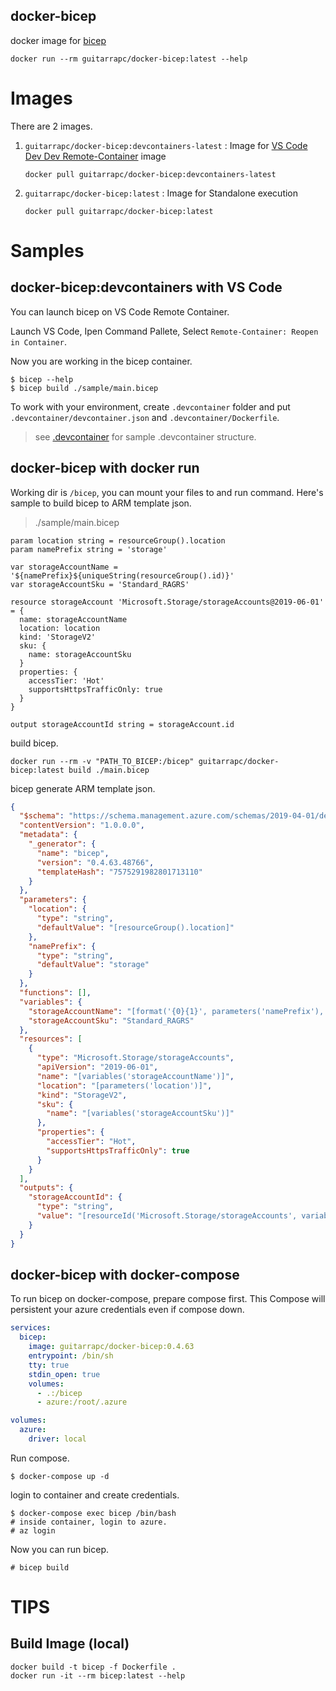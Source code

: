 ## docker-bicep

docker image for [bicep](https://github.com/Azure/bicep)

```shell
docker run --rm guitarrapc/docker-bicep:latest --help
```

# Images

There are 2 images.

1. `guitarrapc/docker-bicep:devcontainers-latest` : Image for [VS Code Dev Dev Remote-Container](https://code.visualstudio.com/docs/remote/containers#_getting-started) image
    ```
    docker pull guitarrapc/docker-bicep:devcontainers-latest
    ```
1. `guitarrapc/docker-bicep:latest` : Image for Standalone execution
    ```
    docker pull guitarrapc/docker-bicep:latest
    ```

# Samples

## docker-bicep:devcontainers with VS Code

You can launch bicep on VS Code Remote Container.

Launch VS Code, Ipen Command Pallete, Select `Remote-Container: Reopen in Container`.

Now you are working in the bicep container.

```shell
$ bicep --help
$ bicep build ./sample/main.bicep
```

To work with your environment, create `.devcontainer` folder and put `.devcontainer/devcontainer.json` and `.devcontainer/Dockerfile`.

> see [.devcontainer](https://github.com/guitarrapc/docker-bicep/tree/main/.devcontainer) for sample .devcontainer structure.

## docker-bicep with docker run

Working dir is `/bicep`, you can mount your files to and run command.
Here's sample to build bicep to ARM template json.

> ./sample/main.bicep

```bicep
param location string = resourceGroup().location
param namePrefix string = 'storage'

var storageAccountName = '${namePrefix}${uniqueString(resourceGroup().id)}'
var storageAccountSku = 'Standard_RAGRS'

resource storageAccount 'Microsoft.Storage/storageAccounts@2019-06-01' = {
  name: storageAccountName
  location: location
  kind: 'StorageV2'
  sku: {
    name: storageAccountSku
  }
  properties: {
    accessTier: 'Hot'
    supportsHttpsTrafficOnly: true
  }
}

output storageAccountId string = storageAccount.id
```

build bicep.

```shell
docker run --rm -v "PATH_TO_BICEP:/bicep" guitarrapc/docker-bicep:latest build ./main.bicep
```

bicep generate ARM template json.

```json
{
  "$schema": "https://schema.management.azure.com/schemas/2019-04-01/deploymentTemplate.json#",
  "contentVersion": "1.0.0.0",
  "metadata": {
    "_generator": {
      "name": "bicep",
      "version": "0.4.63.48766",
      "templateHash": "7575291982801713110"
    }
  },
  "parameters": {
    "location": {
      "type": "string",
      "defaultValue": "[resourceGroup().location]"
    },
    "namePrefix": {
      "type": "string",
      "defaultValue": "storage"
    }
  },
  "functions": [],
  "variables": {
    "storageAccountName": "[format('{0}{1}', parameters('namePrefix'), uniqueString(resourceGroup().id))]",
    "storageAccountSku": "Standard_RAGRS"
  },
  "resources": [
    {
      "type": "Microsoft.Storage/storageAccounts",
      "apiVersion": "2019-06-01",
      "name": "[variables('storageAccountName')]",
      "location": "[parameters('location')]",
      "kind": "StorageV2",
      "sku": {
        "name": "[variables('storageAccountSku')]"
      },
      "properties": {
        "accessTier": "Hot",
        "supportsHttpsTrafficOnly": true
      }
    }
  ],
  "outputs": {
    "storageAccountId": {
      "type": "string",
      "value": "[resourceId('Microsoft.Storage/storageAccounts', variables('storageAccountName'))]"
    }
  }
}
```

## docker-bicep with docker-compose

To run bicep on docker-compose, prepare compose first.
This Compose will persistent your azure credentials even if compose down.

```yaml
services:
  bicep:
    image: guitarrapc/docker-bicep:0.4.63
    entrypoint: /bin/sh
    tty: true
    stdin_open: true
    volumes:
      - .:/bicep
      - azure:/root/.azure

volumes:
  azure:
    driver: local
```

Run compose.

```
$ docker-compose up -d
```

login to container and create credentials.

```
$ docker-compose exec bicep /bin/bash
# inside container, login to azure.
# az login
```

Now you can run bicep.

```
# bicep build
```

# TIPS

## Build Image (local)

```shell
docker build -t bicep -f Dockerfile .
docker run -it --rm bicep:latest --help
```
